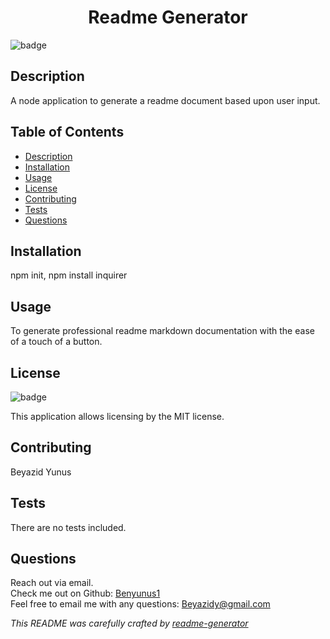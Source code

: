 # <h1 align="center">Readme Generator</h1>
  
  ![badge](https://img.shields.io/badge/license-MIT-blue)

  ## Description
  A node application to generate a readme document based upon user input.

  ## Table of Contents
  - [Description](#description)
  - [Installation](#installation)
  - [Usage](#usage)
  - [License](#license)
  - [Contributing](#contributing)
  - [Tests](#tests)
  - [Questions](#questions)

  ## Installation
  npm init, npm install inquirer

  ## Usage
  To generate professional readme markdown documentation with the ease of a touch of a button.

  ## License
  ![badge](https://img.shields.io/badge/license-MIT-blue)

  This application allows licensing by the MIT license.

  ## Contributing
  Beyazid Yunus

  ## Tests
  There are no tests included.

  ## Questions
  Reach out via email.<br>
  Check me out on Github: [Benyunus1](https://github.com/Benyunus1)
  <br>Feel free to email me with any questions: Beyazidy@gmail.com

  _This README was carefully crafted by [readme-generator](https://github.com/benyunus1/readme-generator)_
